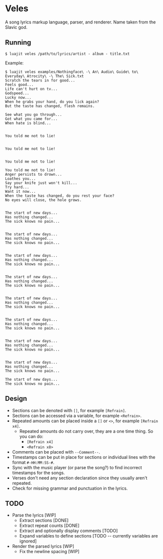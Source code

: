 # Veles
A song lyrics markup language, parser, and renderer. Name taken from the Slavic god.

## Running
`$ luajit veles /path/to/lyrics/artist - album - title.txt`

Example:
```
$ luajit veles examples/Nothingface\ -\ An\ Audio\ Guide\ to\ Everyday\ Atrocity\ -\ The\ Sick.txt
Scratch the tears in for good...
Feels good...
Life can't hurt on tv...
Godspeed...
Lucky now...
When he grabs your hand, do you lick again?
But the taste has changed, flesh remains.

See what you go through...
Got what you came for...
When hate is blind...


You told me not to lie!


You told me not to lie!


You told me not to lie!

You told me not to lie!
Anger persists to drown...
Loathes you...
Say your knife just won't kill...
Try hard...
Want it now...
When the taste has changed, do you rest your face?
No eyes will close, the hole grows.


The start of new days...
Has nothing changed...
The sick knows no pain...


The start of new days...
Has nothing changed...
The sick knows no pain...


The start of new days...
Has nothing changed...
The sick knows no pain...


The start of new days...
Has nothing changed...
The sick knows no pain...


The start of new days...
Has nothing changed...
The sick knows no pain...


The start of new days...
Has nothing changed...
The sick knows no pain...


The start of new days...
Has nothing changed...
The sick knows no pain...


The start of new days...
Has nothing changed...
The sick knows no pain...

The start of new days...
The sick knows no pain...

```

## Design
- Sections can be denoted with `[]`, for example `[Refrain]`.
- Sections can be accessed via a variable, for example `<Refrain>`.
- Repeated amounts can be placed inside a `[]` or `<>`, for example `[Refrain x4]`.
  + Repeated amounts do not carry over, they are a one time thing. So you can do:
    * `[Refrain x4]`
    * `<Refrain x8>`
- Comments can be placed with `--Comment--`.
- Timestamps can be put in place for sections or individual lines with the format `#-HH:MM:SS-#`.
- Sync with the music player (or parse the song?) to find incorrect timestamps for the songs.
- Verses don't need any section declaration since they usually aren't repeated.
- Check for missing grammar and punctuation in the lyrics.

## TODO
- Parse the lyrics [WIP]
  + Extract sections [DONE]
  + Extract repeat counts [DONE]
  + Extract and optionally display comments [TODO]
  + Expand variables to define sections [TODO -- currently variables are ignored]
- Render the parsed lyrics [WIP]
  + Fix the newline spacing [WIP]
